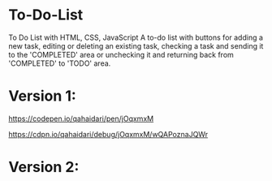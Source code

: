 # To-Do-List
To Do List with HTML, CSS, JavaScript
A to-do list with buttons for adding a new task, editing or deleting an existing task, checking a task and sending it to the 'COMPLETED' area or unchecking it and returning back from 'COMPLETED' to 'TODO' area.

# Version 1:

https://codepen.io/qahaidari/pen/jOqxmxM

https://cdpn.io/qahaidari/debug/jOqxmxM/wQAPoznaJQWr

# Version 2:


